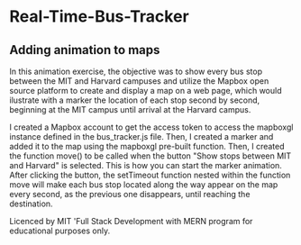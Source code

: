# Real-Time-Bus-Tracker

## Adding animation to maps

In this animation exercise, the objective was to show every bus stop between the MIT and Harvard campuses and utilize the Mapbox open source platform to create and display a map on a web page, which would ilustrate with a marker the location of each stop second by second, beginning at the MIT campus until arrival at the Harvard campus. 

I created a Mapbox account to get the access token to access the mapboxgl instance defined in the bus_tracker.js file. Then, I created a marker and added it to the map using the mapboxgl pre-built function. Then, I created the function move() to be called when the button "Show stops between MIT and Harvard" is selected. This is how you can start the marker animation. After clicking the button, the setTimeout function nested within the function move will make each bus stop located along the way appear on the map every second, as the previous one disappears, until reaching the destination.

Licenced by MIT 'Full Stack Development with MERN program for educational purposes only.

